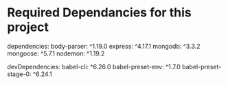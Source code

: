 # Required Dependancies for this project 

dependencies: 
    body-parser: ^1.19.0
    express: ^4.17.1
    mongodb: ^3.3.2
    mongoose: ^5.7.1
    nodemon: ^1.19.2
    
devDependencies: 
    babel-cli: ^6.26.0
    babel-preset-env: ^1.7.0
    babel-preset-stage-0: ^6.24.1

